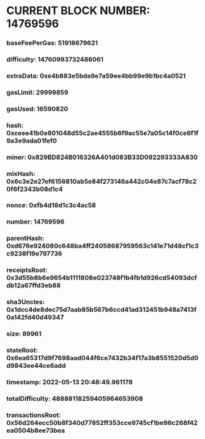 # CURRENT BLOCK NUMBER: 14769596

### baseFeePerGas: 51918679621
### difficulty: 14760993732486061
### extraData: 0xe4b883e5bda9e7a59ee4bb99e9b1bc4a0521
### gasLimit: 29999859
### gasUsed: 16590820
### hash: 0xceee41b0e801048d55c2ae4555b6f9ac55e7a05c14f0ce6f1f9a3e9ada01fef0
### miner: 0x829BD824B016326A401d083B33D092293333A830
### mixHash: 0x6c3e2e27ef6156810ab5e84f273146a442c04e87c7acf78c20f6f2343b08d1c4
### nonce: 0xfb4d18d1c3c4ac58
### number: 14769596
### parentHash: 0xd676e924080c648ba4ff24058687959563c141e71d48cf1c3c9238f19e797736
### receiptsRoot: 0x3d55b8b6e9654b1111808e023748f1b4fb1d926cd54093dcfdb12a67ffd3eb88
### sha3Uncles: 0x1dcc4de8dec75d7aab85b567b6ccd41ad312451b948a7413f0a142fd40d49347
### size: 89961
### stateRoot: 0x6ea65317d9f7698aad044f6ce7432b34f17a3b8551520d5d0d9843ee44ce6add
### timestamp: 2022-05-13 20:48:49.961178
### totalDifficulty: 48888118259405964653908
### transactionsRoot: 0x56d264ecc50b8f340d77852ff353cce9745cf1be96c268f42ea0504b8ee73bea
